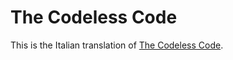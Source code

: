 The Codeless Code
=================

This is the Italian translation of [The Codeless Code](http://www.thecodelesscode.com).
